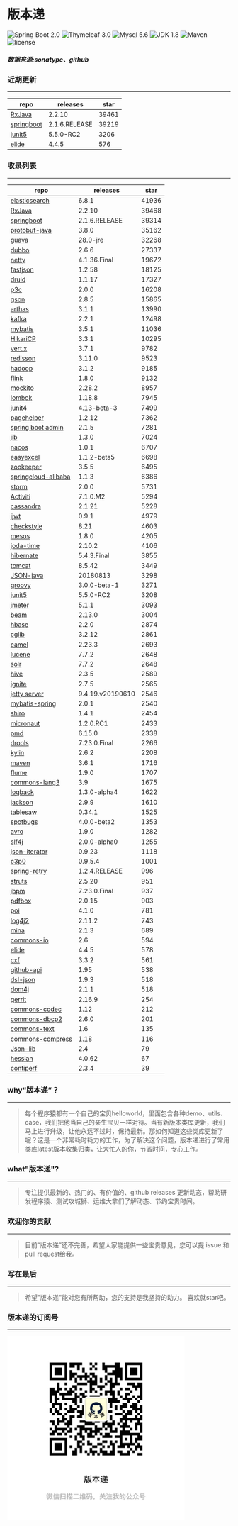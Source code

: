 # 版本递
![Spring Boot 2.0](https://img.shields.io/badge/Spring%20Boot-2.0-brightgreen.svg)
![Thymeleaf 3.0](https://img.shields.io/badge/Thymeleaf-3.0-yellow.svg)
![Mysql 5.6](https://img.shields.io/badge/Mysql-5.6-blue.svg)
![JDK 1.8](https://img.shields.io/badge/JDK-1.8-brightgreen.svg)
![Maven](https://img.shields.io/badge/Maven-3.5.0-yellowgreen.svg)
![license](https://img.shields.io/badge/license-Apache%202-blue.svg)
##### 数据来源:sonatype、github

### 近期更新
---
repo | releases | star
---|---|---
[RxJava](https://github.com/ReactiveX/RxJava) | 2.2.10 | 39461
[springboot](https://github.com/spring-projects/spring-boot) | 2.1.6.RELEASE | 39219
[junit5](https://github.com/junit-team/junit5) | 5.5.0-RC2 | 3206
[elide](https://github.com/yahoo/elide) | 4.4.5 | 576

### 收录列表
---
repo | releases | star
---|---|---
[elasticsearch](https://github.com/elastic/elasticsearch) | 6.8.1 | 41936 
[RxJava](https://github.com/ReactiveX/RxJava) | 2.2.10 | 39468 
[springboot](https://github.com/spring-projects/spring-boot) | 2.1.6.RELEASE | 39314 
[protobuf-java](https://github.com/protocolbuffers/protobuf) | 3.8.0 | 35162 
[guava](https://github.com/google/guava) | 28.0-jre | 32268 
[dubbo](https://github.com/apache/incubator-dubbo) | 2.6.6 | 27337 
[netty](https://github.com/netty/netty) | 4.1.36.Final | 19672 
[fastjson](https://github.com/alibaba/fastjson) | 1.2.58 | 18125 
[druid](https://github.com/alibaba/druid) | 1.1.17 | 17327 
[p3c](https://github.com/alibaba/p3c) | 2.0.0 | 16208 
[gson](https://github.com/google/gson) | 2.8.5 | 15865 
[arthas](https://github.com/alibaba/arthas) | 3.1.1 | 13990 
[kafka](https://github.com/apache/kafka) | 2.2.1 | 12498 
[mybatis](https://github.com/mybatis/mybatis-3) | 3.5.1 | 11036 
[HikariCP](https://github.com/brettwooldridge/HikariCP) | 3.3.1 | 10295 
[vert.x](https://github.com/eclipse-vertx/vert.x) | 3.7.1 | 9782 
[redisson](https://github.com/redisson/redisson) | 3.11.0 | 9523 
[hadoop](https://github.com/apache/hadoop) | 3.1.2 | 9185 
[flink](https://github.com/apache/flink) | 1.8.0 | 9132 
[mockito](https://github.com/mockito/mockito) | 2.28.2 | 8957 
[lombok](https://github.com/rzwitserloot/lombok) | 1.18.8 | 7945 
[junit4](https://github.com/junit-team/junit4) | 4.13-beta-3 | 7499 
[pagehelper](https://github.com/pagehelper/Mybatis-PageHelper) | 1.2.12 | 7362 
[spring boot admin](https://github.com/codecentric/spring-boot-admin) | 2.1.5 | 7281 
[jib](https://github.com/GoogleContainerTools/jib) | 1.3.0 | 7024 
[nacos](https://github.com/alibaba/nacos) | 1.0.1 | 6707 
[easyexcel](https://github.com/alibaba/easyexcel) | 1.1.2-beta5 | 6698 
[zookeeper](https://github.com/apache/zookeeper) | 3.5.5 | 6495 
[springcloud-alibaba](https://github.com/spring-cloud-incubator/spring-cloud-alibaba) | 1.1.3 | 6386 
[storm](https://github.com/apache/storm) | 2.0.0 | 5731 
[Activiti](https://github.com/Activiti/Activiti) | 7.1.0.M2 | 5294 
[cassandra](https://github.com/apache/cassandra) | 2.1.21 | 5228 
[jjwt](https://github.com/jwtk/jjwt) | 0.9.1 | 4979 
[checkstyle](https://github.com/checkstyle/checkstyle) | 8.21 | 4603 
[mesos](https://github.com/apache/mesos) | 1.8.0 | 4205 
[joda-time](https://github.com/JodaOrg/joda-time) | 2.10.2 | 4106 
[hibernate](https://github.com/hibernate/hibernate-orm) | 5.4.3.Final | 3855 
[tomcat](https://github.com/apache/tomcat) | 8.5.42 | 3449 
[JSON-java](https://github.com/stleary/JSON-java) | 20180813 | 3298 
[groovy](https://github.com/apache/groovy) | 3.0.0-beta-1 | 3271 
[junit5](https://github.com/junit-team/junit5) | 5.5.0-RC2 | 3208 
[jmeter](https://github.com/apache/jmeter) | 5.1.1 | 3093 
[beam](https://github.com/apache/beam) | 2.13.0 | 3004 
[hbase](https://github.com/apache/hbase) | 2.2.0 | 2874 
[cglib](https://github.com/cglib/cglib) | 3.2.12 | 2861 
[camel](https://github.com/apache/camel) | 2.23.3 | 2693 
[lucene](https://github.com/apache/lucene-solr) | 7.7.2 | 2648 
[solr](https://github.com/apache/lucene-solr) | 7.7.2 | 2648 
[hive](https://github.com/apache/hive) | 2.3.5 | 2589 
[ignite](https://github.com/apache/ignite) | 2.7.5 | 2565 
[jetty server](https://github.com/eclipse/jetty.project) | 9.4.19.v20190610 | 2546 
[mybatis-spring](https://github.com/mybatis/spring-boot-starter) | 2.0.1 | 2540 
[shiro](https://github.com/apache/shiro) | 1.4.1 | 2454 
[micronaut](https://github.com/micronaut-projects/micronaut-core) | 1.2.0.RC1 | 2433 
[pmd](https://github.com/pmd/pmd) | 6.15.0 | 2338 
[drools](https://github.com/kiegroup/drools) | 7.23.0.Final | 2266 
[kylin](https://github.com/apache/kylin) | 2.6.2 | 2208 
[maven](https://github.com/apache/maven) | 3.6.1 | 1716 
[flume](https://github.com/apache/flume) | 1.9.0 | 1707 
[commons-lang3](https://github.com/apache/commons-lang) | 3.9 | 1675 
[logback](https://github.com/qos-ch/logback) | 1.3.0-alpha4 | 1622 
[jackson](https://github.com/FasterXML/jackson-core) | 2.9.9 | 1610 
[tablesaw](https://github.com/jtablesaw/tablesaw) | 0.34.1 | 1525 
[spotbugs](https://github.com/spotbugs/spotbugs) | 4.0.0-beta2 | 1353 
[avro](https://github.com/apache/avro) | 1.9.0 | 1282 
[slf4j](https://github.com/qos-ch/slf4j) | 2.0.0-alpha0 | 1255 
[json-iterator](https://github.com/json-iterator/java) | 0.9.23 | 1118 
[c3p0](https://github.com/swaldman/c3p0) | 0.9.5.4 | 1001 
[spring-retry](https://github.com/spring-projects/spring-retry) | 1.2.4.RELEASE | 996 
[struts](https://github.com/apache/struts) | 2.5.20 | 951 
[jbpm](https://github.com/kiegroup/jbpm) | 7.23.0.Final | 937 
[pdfbox](https://github.com/apache/pdfbox) | 2.0.15 | 903 
[poi](https://github.com/apache/poi) | 4.1.0 | 781 
[log4j2](https://github.com/apache/logging-log4j2) | 2.11.2 | 743 
[mina](https://github.com/apache/mina) | 2.1.3 | 689 
[commons-io](https://github.com/apache/commons-io) | 2.6 | 594 
[elide](https://github.com/yahoo/elide) | 4.4.5 | 578 
[cxf](https://github.com/apache/cxf) | 3.3.2 | 561 
[github-api](https://github.com/kohsuke/github-api) | 1.95 | 538 
[dsl-json](https://github.com/ngs-doo/dsl-json) | 1.9.3 | 518 
[dom4j](https://github.com/dom4j/dom4j) | 2.1.1 | 518 
[gerrit](https://github.com/GerritCodeReview/gerrit) | 2.16.9 | 254 
[commons-codec](https://github.com/apache/commons-codec) | 1.12 | 212 
[commons-dbcp2](https://github.com/apache/commons-dbcp) | 2.6.0 | 201 
[commons-text](https://github.com/apache/commons-text) | 1.6 | 135 
[commons-compress](https://github.com/apache/commons-compress) | 1.18 | 116 
[Json-lib](https://github.com/aalmiray/Json-lib) | 2.4 | 79 
[hessian](https://github.com/ebourg/hessian) | 4.0.62 | 67 
[contiperf](https://github.com/lucaspouzac/contiperf) | 2.3.4 | 39 

### why“版本递”？
--- 
>每个程序猿都有一个自己的宝贝helloworld，里面包含各种demo、utils、case，我们把他当自己的亲生宝贝一样对待。当有新版本类库更新，我们马上进行升级，让他永远不过时，保持最新。那如何知道这些类库更新了呢？这是一个非常耗时耗力的工作，为了解决这个问题，版本递进行了常用类库latest版本收集归类，让大忙人的你，节省时间，专心工作。


### what"版本递"?
---
> 专注提供最新的、热门的、有价值的、github releases 更新动态，帮助研发程序猿、测试攻城狮、运维大拿们了解动态、节约宝贵时间。

### 欢迎你的贡献
---
> 目前“版本递”还不完善，希望大家能提供一些宝贵意见，您可以提 issue 和 pull request给我。


### 写在最后
---
> 希望"版本递"能对您有所帮助，您的支持是我坚持的动力。
> 喜欢就star吧。

### 版本递的订阅号
---
<img src="https://github.com/jartisan2001/latest/blob/master/Image.jpg" width="400" hegiht="400" align=left />